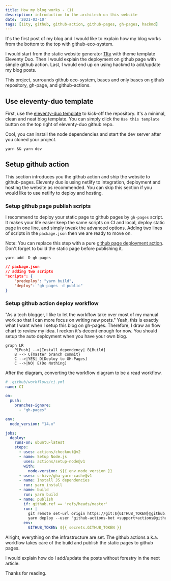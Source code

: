 ```yaml
---
title: How my blog works - (1)
description: introduction to the architech on this website
date: '2021-03-10'
tags: [11ty, github, github-action, github-pages, gh-pages, hackmd]
---
```


It's the first post of my blog and I would like to explain how my blog works from the bottom to the top with github-eco-system.

I would start from the static website generator [11ty](https://www.11ty.dev/) with theme template Eleventy Duo. Then I would explain the deployment on github page with simple github action. Last, I would end up on using hackmd to add/update my blog posts.

This project, surrounds github eco-system, bases and only bases on github repository, gh-page, and github-actions.


## Use eleventy-duo template

First, use the [eleventy-duo template](https://github.com/yinkakun/eleventy-duo) to kick-off the repository. It's a minimal, clean and neat blog template. You can simply click the `Use this template` button on the top right of eleventy-duo github repo.

Cool, you can install the node dependencies and start the dev server after you cloned your project. 

```shell
yarn && yarn dev
```

## Setup github action


This section introduces you the github action and ship the website to github-pages. Eleventy duo is using netlify to integration, deployment and hosting the website as recommended. You can skip this section if you would like to use netlify to deploy and hosting. 

### Setup github page publish scripts

I recommend to deploy your static page to github pages by `gh-pages` script. It makes your life easier keep the same scripts on CI and local, deploy static page in one line, and simply tweak the advanced options. Adding two lines of scripts in the `package.json` then we are ready to move on.

Note: You can replace this step with a pure [github page deployment action](https://github.com/peaceiris/actions-gh-pages). Don't forget to build the static page before publishing it.

```shell
yarn add -D gh-pages
```

```json
// package.json
// adding two scripts
"scripts": {
    "predeploy": "yarn build",
    "deploy": "gh-pages -d public"
}
```

### Setup github action deploy workflow

"As a tech blogger, I like to let the workflow take over most of my manual work so that I can more focus on writing new posts." Yeah, this is exactly what I want when I setup this blog on gh-pages. Therefore, I draw an flow chart to review my idea. I reckon it's decent enough for now. You should setup the auto deployment when you have your own blog.

```mermaid
graph LR
    P[Push] -->|Install dependency| B[Build]
    B --> C{master branch commit}
    C -->|YES| D[Deploy to GH-Pages]
    C -->|NO| E(Do Nothing)
```

After the diagram, converting the workflow diagram to be a read workflow.

```yaml
# .github/workflows/ci.yml
name: CI

on:
  push:
    branches-ignore:
      - "gh-pages"

env:
  node_version: "14.x"

jobs:
  deploy:
    runs-on: ubuntu-latest
    steps:
      - uses: actions/checkout@v2
      - name: Setup Node.js
        uses: actions/setup-node@v1
        with:
          node-version: ${{ env.node_version }}
      - uses: c-hive/gha-yarn-cache@v1
      - name: Install JS dependencies
        run: yarn install
      - name: build
        run: yarn build
      - name: publish
        if: github.ref == 'refs/heads/master'
        run: |
          git remote set-url origin https://git:${GITHUB_TOKEN}@github.com/${GITHUB_REPOSITORY}.git
          yarn deploy --user "github-actions-bot <support+actions@github.com>"
        env:
          GITHUB_TOKEN: ${{ secrets.GITHUB_TOKEN }}

```

Alright, everything on the infrastructure are set. The github actions a.k.a. workflow takes care of the build and publish the static pages to github pages.

I would explain how do I add/update the posts without forestry in the next article.

Thanks for reading.